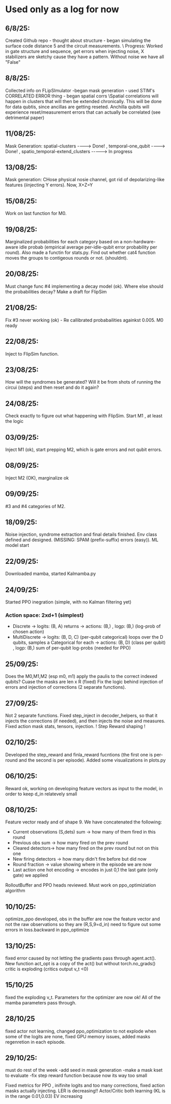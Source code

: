 # Used only as a log for now



## 6/8/25:


 Created Github repo - thought about structure - began simulating the surface code distance 5 and the circuit measurements. \\ Progress: Worked in gate structure and sequence, get errors when injecting noise, X stabilizers are sketchy cause they have a pattern. Without noise we have all "False"


## 8/8/25: 

Collected info on FLipSImulator -began mask generation - used STIM's CORRELATED ERROR thing - began spatial corrs \\Spatial correlations will happen in clusters that will then be extended chronically. This will be done for data qubtis, since ancillas are getting reseted. Anchilla qubits will experience reset/measurement errors that can actually be correlated (see detrimental paper)


## 11/08/25:

Mask Generation: spatial-clusters ----> Done!   ,   temporal-one_qubit ----> Done!  , spatio_temporal-extend_clusters  -----> In progress


## 13/08/25:

Mask generation: CHose physical nosie channel, got rid of depolarizing-like features (iinjecting Y errors). Now, X+Z=Y

## 15/08/25:

Work on last function for M0. 

## 19/08/25:

Marginalized probabilities for each category based on a non-hardware-aware idle probab (empirical average per-idle-qubit error probability per round). 
Also made a functin for stats.py. Find out whether cat4 function moves the groups to contigeous rounds or not. (shouldnt). 

## 20/08/25:

Must change func #4 implementing a decay model (ok). Where else should the probabilities decay? Make a draft for FlipSim

## 21/08/25: 

Fix #3 never working (ok) - Re callibrated probabailities againkst 0.005. 
M0 ready

## 22/08/25:

Inject to FlipSim function. 

## 23/08/25:

How will the syndromes be generated? Will it be from shots of running the circui (steps) and then reset and do it again?

## 24/08/25: 

Check exactly to figure out what happening with FlipSim. Start M1 , at least the logic


## 03/09/25:

Inject M1 (ok), start prepping M2, which is gate errors and not qubit errors. 

## 08/09/25: 

Inject M2 (OK), marginalize ok

## 09/09/25: 

#3 and #4 categories of M2.



## 18/09/25: 


Noise injection, syndrome extraction and final details finished. Env class defined and designed. 
(MISSING: SPAM (prefix-suffix) errors (easy)). 
ML model start

## 22/09/25:
Downloaded mamba, started Kalmamba.py 


## 24/09/25:

Started PPO inegration (simple, with no Kalman filtering yet)
### Action space: 2xd+1 (simplest)
- Discrete -> logits: (B, A)
    returns -> actions: (B,) ,   logp:   (B,) (log-prob of chosen action)
- MultiDiscrete -> logits: (B, D, C) (per-qubit categorical)
    loops over the D qubits, samples a Categorical for each -> actions: (B, D) (class per qubit)    , logp: (B,) sum of per-qubit log-probs (needed for PPO)


## 25/09/25:

Does the M0,M1,M2 (esp m0, m1) apply the paulis to the correct indexed qubits? Cuase the masks are len x R   (fixed)
Fix the logic behind injection of errors and injection of corrections (2 separate functions).

## 27/09/25:

Not 2 separate functions. Fixed step_inject in decoder_helpers, so that it injects the corrections (if needed), and then injects the noise and measures. 
Fixed action mask stats, tensors, injection.
! Step Reward shaping ! 

## 02/10/25:

Developed the step_reward and finla_reward fucntions (the first one is per-round and the second is per episode).
Added some visualizations in plots.py

## 06/10/25:

Reward ok, working on developing feature vectors as input to the model, in order to keep d_in relatevely small


## 08/10/25:

Feature vector ready and of shape 9. We have concatenated the following:
- Current observations (S,dets) sum -> how many of them fired in this round
- Previous obs sum -> how many fired on the prev round
- Cleared detectors-> how many fired on the prev round but not on this one
- New firing detectors -> how many didn't fire before but did now
- Round fraction -> value showing where in the episode we are now 
- Last action one hot encoding -> encodes in just 0,1 the last gate (only gate) we applied


RolloutBuffer and PPO heads reviewed. Must work on ppo_optimiziation algorithm

## 10/10/25:
optimize_ppo developed, obs in the buffer are now the feature vector and not the raw observations so they are (R,S,9=d_in)
need to figure out some errors in loss.backward in ppo_optimize

## 13/10/25:

fixed error caused by not letting the gradients pass through agent.act(). New function act_opt is a copy of the act() but without torch.no_grads()
critic is exploding (critics output v_t <0)


## 15/10/25

fixed the exploding v_t. Parameters for the optimizer are now ok! All of the mamba parameters pass through. 

## 28/10/25

fixed actor not learning, changed ppo_optimization to not explode when some of the logits are none,
fixed GPU memory issues, added masks regenretion in each episode. 

## 29/10/25:
must do rest of the week
-add seed in mask generation
-make a mask kset to evaluate
-fix step reward function because now its way too small

Fixed metrics for PPO , inifinite logits and too many corrections, fixed action masks actually injecting. 
LER is decreasing!! Actor/Critic both learning (KL is in the range 0.01,0.03) EV increasing